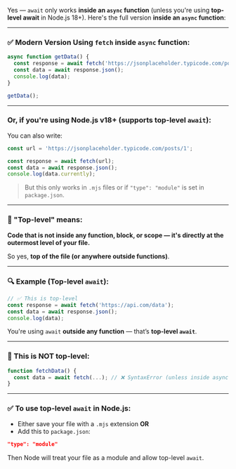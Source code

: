 Yes — `await` only works **inside an `async` function** (unless you're using **top-level await** in Node.js 18+). Here's the full version **inside an `async` function**:

---

### ✅ Modern Version Using `fetch` inside `async` function:

```js
async function getData() {
  const response = await fetch('https://jsonplaceholder.typicode.com/posts/1');
  const data = await response.json();
  console.log(data);
}

getData();

```

---

### Or, if you're using Node.js v18+ (supports top-level `await`):

You can also write:

```js
const url = 'https://jsonplaceholder.typicode.com/posts/1';

const response = await fetch(url);
const data = await response.json();
console.log(data.currently);
```

> But this only works in `.mjs` files or if `"type": "module"` is set in `package.json`.

---

### 🔹 "Top-level" means:

**Code that is not inside any function, block, or scope — it's directly at the outermost level of your file.**

So yes, **top of the file (or anywhere outside functions)**.

---

### 🔍 Example (Top-level `await`):

```js
// ✅ This is top-level
const response = await fetch('https://api.com/data');
const data = await response.json();
console.log(data);
```

You're using `await` **outside any function** — that’s **top-level `await`**.

---

### 🛑 This is NOT top-level:

```js
function fetchData() {
  const data = await fetch(...); // ❌ SyntaxError (unless inside async)
}
```

---

### ✅ To use top-level `await` in Node.js:

* Either save your file with a `.mjs` extension
  **OR**
* Add this to `package.json`:

```json
"type": "module"
```

Then Node will treat your file as a module and allow top-level `await`.